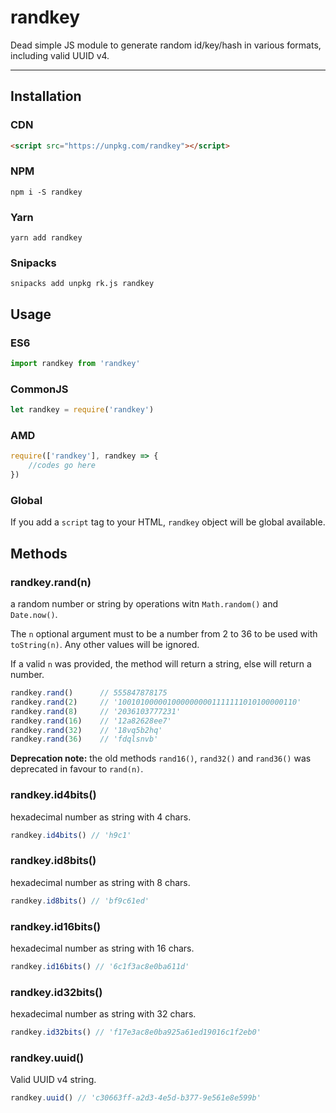 # randkey

Dead simple JS module to generate random id/key/hash in various formats, including valid UUID v4.

***

## Installation

### CDN

```html
<script src="https://unpkg.com/randkey"></script>
```

### NPM

`npm i -S randkey`

### Yarn

`yarn add randkey`

### Snipacks

`snipacks add unpkg rk.js randkey`

## Usage

### ES6

```javascript
import randkey from 'randkey'
```

### CommonJS

```javascript
let randkey = require('randkey')
```

### AMD

```javascript
require(['randkey'], randkey => {
    //codes go here
})
```

### Global

If you add a `script` tag to your HTML, `randkey` object will be global available.

## Methods

### randkey.rand(n)

a random number or string by operations witn `Math.random()` and `Date.now()`.

The `n` optional argument must to be a number from 2 to 36 to be used with `toString(n)`. Any other values will be ignored.

If a valid `n` was provided, the method will return a string, else will return a number.

```javascript
randkey.rand()      // 555847878175
randkey.rand(2)     // '1001010000010000000001111111010100000110'
randkey.rand(8)     // '2036103777231'
randkey.rand(16)    // '12a82628ee7'
randkey.rand(32)    // '18vq5b2hq'
randkey.rand(36)    // 'fdqlsnvb'
```

**Deprecation note:** the old methods `rand16()`, `rand32()` and `rand36()` was deprecated in favour to `rand(n)`.

### randkey.id4bits()

hexadecimal number as string with 4 chars.

```javascript
randkey.id4bits() // 'h9c1'
```

### randkey.id8bits()

hexadecimal number as string with 8 chars.

```javascript
randkey.id8bits() // 'bf9c61ed'
```

### randkey.id16bits()

hexadecimal number as string with 16 chars.

```javascript
randkey.id16bits() // '6c1f3ac8e0ba611d'
```

### randkey.id32bits()

hexadecimal number as string with 32 chars.

```javascript
randkey.id32bits() // 'f17e3ac8e0ba925a61ed19016c1f2eb0'
```

### randkey.uuid()

Valid UUID v4 string.

```javascript
randkey.uuid() // 'c30663ff-a2d3-4e5d-b377-9e561e8e599b'
```

